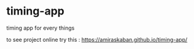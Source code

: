 # timing-app
timing app for every things

to see project online try this : https://amiraskaban.github.io/timing-app/
